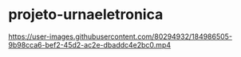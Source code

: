 # projeto-urnaeletronica


https://user-images.githubusercontent.com/80294932/184986505-9b98cca6-bef2-45d2-ac2e-dbaddc4e2bc0.mp4

